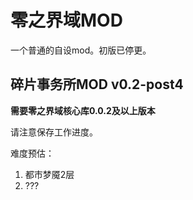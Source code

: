 # 零之界域MOD

一个普通的自设mod。初版已停更。

## 碎片事务所MOD v0.2-post4

**需要零之界域核心库0.0.2及以上版本**

请注意保存工作进度。

难度预估：
1. 都市梦魇2层
2. ???
